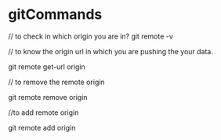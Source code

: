 # gitCommands

// to check in which origin you are in?
git remote -v

// to know the origin url in which you are pushing the your data.

git remote get-url origin

// to remove the remote origin

git remote remove origin

//to add remote origin

git remote add origin <url>

